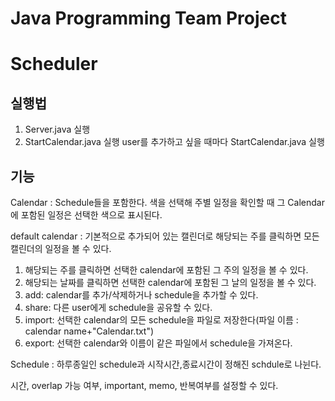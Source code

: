 # Java Programming Team Project
# Scheduler

## 실행법
1. Server.java 실행
2. StartCalendar.java 실행
user를 추가하고 싶을 때마다 StartCalendar.java 실행

## 기능
Calendar : 
  Schedule들을 포함한다. 색을 선택해 주별 일정을 확인할 때 그 Calendar에 포함된 일정은 선택한 색으로 표시된다.
  
  default calendar : 기본적으로 추가되어 있는 캘린더로 해당되는 주를 클릭하면 모든 캘린더의 일정을 볼 수 있다.
  1. 해당되는 주를 클릭하면 선택한 calendar에 포함된 그 주의 일정을 볼 수 있다.
  2. 해당되는 날짜를 클릭하면 선택한 calendar에 포함된 그 날의 일정을 볼 수 있다.
  3. add: calendar를 추가/삭제하거나 schedule을 추가할 수 있다.
  4. share: 다른 user에게 schedule을 공유할 수 있다.
  5. import: 선택한 calendar의 모든 schedule을 파일로 저장한다(파일 이름 : calendar name+"Calendar.txt")
  6. export: 선택한 calendar와 이름이 같은 파일에서 schedule을 가져온다.
  
Schedule : 하루종일인 schedule과 시작시간,종료시간이 정해진 schdule로 나뉜다.

  시간, overlap 가능 여부, important, memo, 반복여부를 설정할 수 있다.
